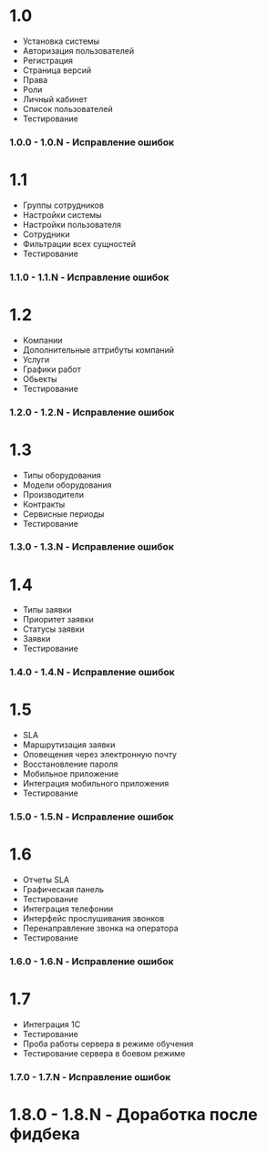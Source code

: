 # 1.0

* Установка системы
* Авторизация пользователей
* Регистрация
* Страница версий
* Права
* Роли
* Личный кабинет
* Список пользователей
* Тестирование

###	 1.0.0 - 1.0.N - Исправление ошибок

# 1.1

* Группы сотрудников
* Настройки системы
* Настройки пользователя
* Сотрудники
* Фильтрации всех сущностей
* Тестирование

###	 1.1.0 - 1.1.N - Исправление ошибок

# 1.2

* Компании
* Дополнительные аттрибуты компаний
* Услуги
* Графики работ 
* Обьекты
* Тестирование

###	 1.2.0 - 1.2.N - Исправление ошибок


# 1.3

* Типы оборудования
* Модели оборудования
* Производители
* Контракты
* Сервисные периоды
* Тестирование

###	 1.3.0 - 1.3.N - Исправление ошибок


# 1.4

* Типы заявки 
* Приоритет заявки 
* Статусы заявки 
* Заявки 
* Тестирование

###	 1.4.0 - 1.4.N - Исправление ошибок


# 1.5

* SLA
* Маршрутизация заявки 
* Оповещения через электронную почту
* Восстановление пароля
* Мобильное приложение
* Интеграция мобильного приложения
* Тестирование


###	 1.5.0 - 1.5.N - Исправление ошибок


# 1.6

* Отчеты SLA
* Графическая панель
* Тестирование
* Интеграция телефонии
* Интерфейс прослушивания звонков
* Перенаправление звонка на оператора
* Тестирование

###	 1.6.0 - 1.6.N - Исправление ошибок


# 1.7 

* Интеграция 1С
* Тестирование
* Проба работы сервера в режиме обучения
* Тестирование сервера в боевом режиме

###	 1.7.0 - 1.7.N - Исправление ошибок

# 1.8.0 - 1.8.N - Доработка после фидбека